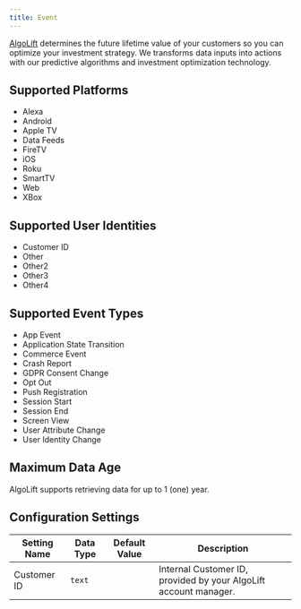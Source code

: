 ```yaml
---
title: Event
---
```


[AlgoLift](https://algolift.com) determines the future lifetime value of your customers so you can optimize your investment strategy. We transforms data inputs into actions with our predictive algorithms and investment optimization technology.

## Supported Platforms

* Alexa
* Android
* Apple TV
* Data Feeds
* FireTV
* iOS
* Roku
* SmartTV
* Web
* XBox


## Supported User Identities

* Customer ID
* Other
* Other2
* Other3
* Other4

## Supported Event Types

* App Event
* Application State Transition
* Commerce Event
* Crash Report
* GDPR Consent Change
* Opt Out
* Push Registration
* Session Start
* Session End
* Screen View
* User Attribute Change
* User Identity Change


## Maximum Data Age

AlgoLift supports retrieving data for up to 1 (one) year.

## Configuration Settings

| Setting Name |  Data Type    | Default Value  | Description |
| ---|---|---|---
| Customer ID | `text` | <unset> | Internal Customer ID, provided by your AlgoLift account manager. |